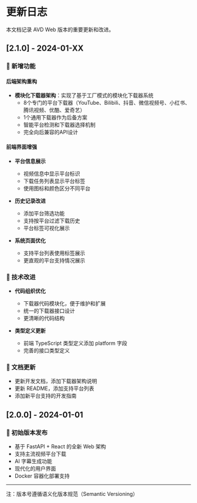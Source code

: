 # 更新日志

本文档记录 AVD Web 版本的重要更新和改进。

## [2.1.0] - 2024-01-XX

### 🎉 新增功能

#### 后端架构重构
- **模块化下载器架构**：实现了基于工厂模式的模块化下载器系统
  - 8个专门的平台下载器（YouTube、Bilibili、抖音、微信视频号、小红书、腾讯视频、优酷、爱奇艺）
  - 1个通用下载器作为后备方案
  - 智能平台检测和下载器选择机制
  - 完全向后兼容的API设计

#### 前端界面增强
- **平台信息展示**
  - 视频信息中显示平台标识
  - 下载任务列表显示平台标签
  - 使用图标和颜色区分不同平台
  
- **历史记录改进**
  - 添加平台筛选功能
  - 支持按平台过滤下载历史
  - 平台标签可视化展示

- **系统页面优化**
  - 支持平台列表使用标签展示
  - 更直观的平台支持情况展示

### 🔧 技术改进

- **代码组织优化**
  - 下载器代码模块化，便于维护和扩展
  - 统一的下载器接口设计
  - 更清晰的代码结构

- **类型定义更新**
  - 前端 TypeScript 类型定义添加 platform 字段
  - 完善的接口类型定义

### 📝 文档更新

- 更新开发文档，添加下载器架构说明
- 更新 README，添加支持平台列表
- 添加新平台支持的开发指南

## [2.0.0] - 2024-01-01

### 🎉 初始版本发布

- 基于 FastAPI + React 的全新 Web 架构
- 支持主流视频平台下载
- AI 字幕生成功能
- 现代化的用户界面
- Docker 容器化部署支持

---

注：版本号遵循语义化版本规范（Semantic Versioning） 